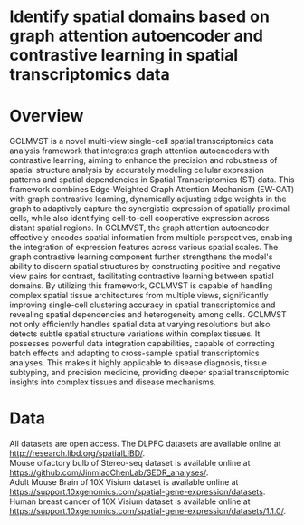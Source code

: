 # Identify spatial domains based on graph attention autoencoder and contrastive learning in spatial transcriptomics data

# Overview
GCLMVST is a novel multi-view single-cell spatial transcriptomics data analysis framework that integrates graph attention autoencoders with contrastive learning, aiming to enhance the precision and robustness of spatial structure analysis by accurately modeling cellular expression patterns and spatial dependencies in Spatial Transcriptomics (ST) data. This framework combines Edge-Weighted Graph Attention Mechanism (EW-GAT) with graph contrastive learning, dynamically adjusting edge weights in the graph to adaptively capture the synergistic expression of spatially proximal cells, while also identifying cell-to-cell cooperative expression across distant spatial regions. In GCLMVST, the graph attention autoencoder effectively encodes spatial information from multiple perspectives, enabling the integration of expression features across various spatial scales. The graph contrastive learning component further strengthens the model's ability to discern spatial structures by constructing positive and negative view pairs for contrast, facilitating contrastive learning between spatial domains. By utilizing this framework, GCLMVST is capable of handling complex spatial tissue architectures from multiple views, significantly improving single-cell clustering accuracy in spatial transcriptomics and revealing spatial dependencies and heterogeneity among cells. GCLMVST not only efficiently handles spatial data at varying resolutions but also detects subtle spatial structure variations within complex tissues. It possesses powerful data integration capabilities, capable of correcting batch effects and adapting to cross-sample spatial transcriptomics analyses. This makes it highly applicable to disease diagnosis, tissue subtyping, and precision medicine, providing deeper spatial transcriptomic insights into complex tissues and disease mechanisms.

# Data
All datasets are open access. The DLPFC datasets are available online at http://research.libd.org/spatialLIBD/.
<br>Mouse olfactory bulb of Stereo-seq dataset is available online at https://github.com/JinmiaoChenLab/SEDR_analyses/.
<br>Adult Mouse Brain of 10X Visium dataset is available online at https://support.10xgenomics.com/spatial-gene-expression/datasets.
<br>Human breast cancer of 10X Visium dataset is available online at https://support.10xgenomics.com/spatial-gene-expression/datasets/1.1.0/.
